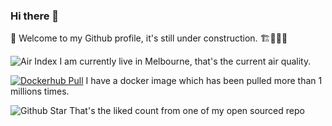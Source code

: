### Hi there 👋

🔭  Welcome to my Github profile, it's still under construction. 🏗🚧👷‍♂️

<!--
**wahyd4/wahyd4** is a ✨ _special_ ✨ repository because its `README.md` (this file) appears on your GitHub profile.

Here are some ideas to get you started:

- 🔭 I’m currently working on ...
- 🌱 I’m currently learning ...
- 👯 I’m looking to collaborate on ...
- 🤔 I’m looking for help with ...
- 💬 Ask me about ...
- 📫 How to reach me: ...
- 😄 Pronouns: ...
- ⚡ Fun fact: ...
-->

![Air Index](https://badge.home.toozhao.com/svg/mel) I am currently live in Melbourne, that's the current air quality.

[![Dockerhub Pull](https://badge.home.toozhao.com/svg/dockerhub)](https://github.com/wahyd4/aria2-ariang-docker) I have a docker image which has been pulled more than 1 millions times.

![Github Star](https://badge.home.toozhao.com/svg/github) That's the liked count from one of my open sourced repo
